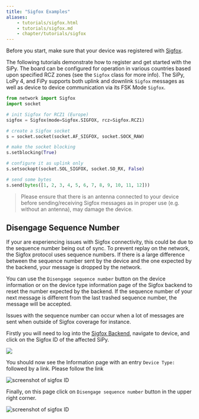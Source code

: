 ```yaml
---
title: "Sigfox Examples"
aliases:
    - tutorials/sigfox.html
    - tutorials/sigfox.md
    - chapter/tutorials/sigfox
---
```


Before you start, make sure that your device was registered with [Sigfox](/gettingstarted/registration/sigfox).

The following tutorials demonstrate how to register and get started with the SiPy. The board can be configured for operation in various countries based upon specified RCZ zones (see the `Sigfox` class for more info). The SiPy, LoPy 4, and FiPy supports both uplink and downlink `Sigfox` messages as well as device to device communication via its FSK Mode `Sigfox`.

```python
from network import Sigfox
import socket

# init Sigfox for RCZ1 (Europe)
sigfox = Sigfox(mode=Sigfox.SIGFOX, rcz=Sigfox.RCZ1)

# create a Sigfox socket
s = socket.socket(socket.AF_SIGFOX, socket.SOCK_RAW)

# make the socket blocking
s.setblocking(True)

# configure it as uplink only
s.setsockopt(socket.SOL_SIGFOX, socket.SO_RX, False)

# send some bytes
s.send(bytes([1, 2, 3, 4, 5, 6, 7, 8, 9, 10, 11, 12]))
```

> Please ensure that there is an antenna connected to your device before sending/receiving Sigfox messages as in proper use (e.g. without an antenna), may damage the device.


## Disengage Sequence Number

If your are experiencing issues with Sigfox connectivity, this could be due to the sequence number being out of sync. To prevent replay on the network, the Sigfox protocol uses sequence numbers. If there is a large difference between the sequence number sent by the device and the one expected by the backend, your message is dropped by the network.

You can use the `Disengage sequence number` button on the device information or on the device type information page of the Sigfox backend to reset the number expected by the backend. If the sequence number of your next message is different from the last trashed sequence number, the message will be accepted.

Issues with the sequence number can occur when a lot of messages are sent when outside of Sigfox coverage for instance.

Firstly you will need to log into the [Sigfox Backend](https://backend.sigfox.com), navigate to device, and click on the Sigfox ID of the affected SiPy.

![](/gitbook/assets/seq_dis_1-1.png)

You should now see the Information page with an entry `Device Type:` followed by a link. Please follow the link

![screenshot of sigfox ID](/gitbook/assets/seq_dis_2.png)

Finally, on this page click on `Disengage sequence number` button in the upper right corner.

![screenshot of sigfox ID](/gitbook/assets/seq_dis_3.png)
